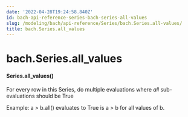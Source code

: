 ```yaml
---
date: '2022-04-28T19:24:58.840Z'
id: bach-api-reference-series-bach-series-all-values
slug: /modeling/bach/api-reference/Series/bach.Series.all-values/
title: bach.Series.all_values
---
```


# bach.Series.all_values


#### Series.all_values()
For every row in this Series, do multiple evaluations where _all_ sub-evaluations should be True

Example: a > b.all() evaluates to True is a > b for all values of b.

<!-- !! processed by numpydoc !! -->
